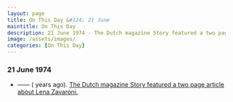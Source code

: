 ```yaml
---
layout: page
title: On This Day &#124; 21 June
maintitle: On This Day
description: 21 June 1974 - The Dutch magazine Story featured a two page article about Lena Zavaroni.
image: /assets/images/
categories: [On This Day]
---
```


### 21 June 1974
* —— (<span id="age"></span> years ago). [The Dutch magazine Story featured a two page article about Lena Zavaroni.](/magazines/1974/06/21/story.html)

<!-- Script for calculating number of years ago -->
<script>
var dob = '19740621';
var year = Number(dob.substr(0, 4));
var month = Number(dob.substr(4, 2)) - 1;
var day = Number(dob.substr(6, 2));
var today = new Date();
var age = today.getFullYear() - year;
if (today.getMonth() < month || (today.getMonth() == month && today.getDate() < day)) {
age--;
}
document.getElementById("age").innerHTML=age;
</script>

